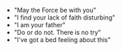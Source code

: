 - "May the Force be with you"
- "I find your lack of faith disturbing"
- "I am your father"
- "Do or do not. There is no try"
- "I've got a bed feeling about this"
